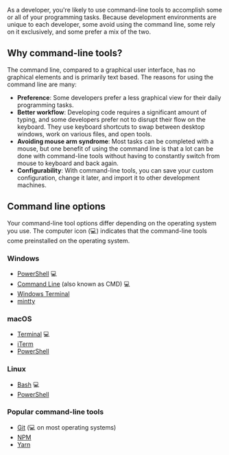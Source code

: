 As a developer, you're likely to use command-line tools to accomplish some or all of your programming tasks. Because development environments are unique to each developer, some avoid using the command line, some rely on it exclusively, and some prefer a mix of the two.  

## Why command-line tools?

The command line, compared to a graphical user interface, has no graphical elements and is primarily text based. The reasons for using the command line are many:

- **Preference**: Some developers prefer a less graphical view for their daily programming tasks.
- **Better workflow**: Developing code requires a significant amount of typing, and some developers prefer not to disrupt their flow on the keyboard. They use keyboard shortcuts to swap between desktop windows, work on various files, and open tools.
- **Avoiding mouse arm syndrome**: Most tasks can be completed with a mouse, but one benefit of using the command line is that a lot can be done with command-line tools without having to constantly switch from mouse to keyboard and back again.
- **Configurability**: With command-line tools, you can save your custom configuration, change it later, and import it to other development machines.

## Command line options

Your command-line tool options differ depending on the operating system you use. The computer icon (💻) indicates that the command-line tools come preinstalled on the operating system.

### Windows

- [PowerShell](/powershell/scripting/overview?azure-portal=true&preserve-view=true&view=powershell-7&WT.mc_id=academic-13441-cxa) 💻
- [Command Line](/windows-server/administration/windows-commands/windows-commands?azure-portal=true&WT.mc_id=academic-13441-cxa) (also known as CMD) 💻
- [Windows Terminal](/windows/terminal/?azure-portal=true&WT.mc_id=academic-13441-cxa)
- [mintty](https://mintty.github.io/?azure-portal=true)

### macOS

- [Terminal](https://support.apple.com/guide/terminal/open-or-quit-terminal-apd5265185d-f365-44cb-8b09-71a064a42125/mac?azure-portal=true) 💻
- [iTerm](https://iterm2.com/?azure-portal=true)
- [PowerShell](/powershell/scripting/install/installing-powershell-core-on-macos?azure-portal=true&preserve-view=true&view=powershell-7&WT.mc_id=academic-13441-cxa)

### Linux

- [Bash](https://www.gnu.org/software/bash/manual/html_node/index.html?azure-portal=true) 💻
- [PowerShell](/powershell/scripting/install/installing-powershell-core-on-linux?WT.mc_id=academic-13441-cxa)

### Popular command-line tools

- [Git](https://git-scm.com/?azure-portal=true) (💻 on most operating systems)
- [NPM](https://www.npmjs.com/?azure-portal=true)
- [Yarn](https://classic.yarnpkg.com/en/docs/cli/?azure-portal=true)
